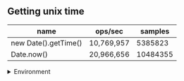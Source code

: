 ## Getting unix time

|name|ops/sec|samples|
|-|-|-|
|new Date().getTime()|10,769,957|5385823|
|Date.now()|20,966,656|10484355|


<details>
<summary>Environment</summary>

* __Machine:__ linux x64 | 4 vCPUs | 7.6GB Mem
* __Run:__ Wed Oct 15 2025 23:16:05 GMT+0000 (Coordinated Universal Time)
* __Node:__ `v20.19.4`
</details>

<!--
{"environment":{"platform":"linux","arch":"x64","cpus":4,"totalMemory":7.597843170166016},"benchmarks":[{"name":"new Date().getTime()","samples":5385823,"opsSec":10769957.033798046},{"name":"Date.now()","samples":10484355,"opsSec":20966656.525659874}]}-->
